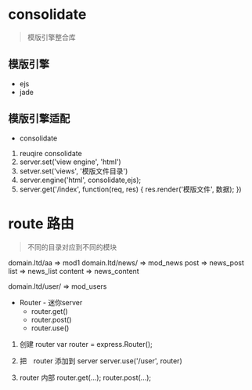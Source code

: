 # consolidate 
> 模版引擎整合库

## 模版引擎
- ejs
- jade

## 模版引擎适配
- consolidate
1. reuqire consolidate
2. server.set('view engine', 'html')
3. setver.set('views', '模版文件目录')
4. server.engine('html', consolidate,ejs);
5. server.get('/index', function(req, res) {
  res.render('模版文件', 数据);
})


# route 路由
> 不同的目录对应到不同的模块

domain.ltd/aa => mod1
domain.ltd/news/ => mod_news
  post  => news_post
  list => news_list
  content => news_content

domain.ltd/user/ => mod_users


- Router - 迷你server
  + router.get()
  + router.post()
  + router.use()


1. 创建 router
var router = express.Router();

2. 把　router 添加到 server
server.use('/user', router)

3. router 内部
router.get(...);
router.post(...);


